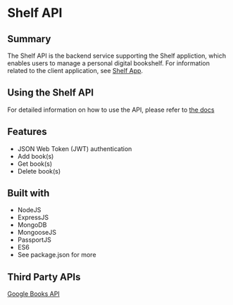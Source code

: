 # Shelf API

## Summary
The Shelf API is the backend service supporting the Shelf appliction, which enables users to manage a personal digital bookshelf. For information related to the client application, see [Shelf App](https://github.com/Quanda/shelf-app).

## Using the Shelf API
For detailed information on how to use the API, please refer to [the docs](https://quanda.github.io/shelf-docs/#introduction)

## Features
* JSON Web Token (JWT) authentication
* Add book(s)
* Get book(s)
* Delete book(s)

## Built with
* NodeJS
* ExpressJS
* MongoDB
* MongooseJS
* PassportJS
* ES6
* See package.json for more

## Third Party APIs
[Google Books API](https://developers.google.com/books/docs/v1/using) <br>
